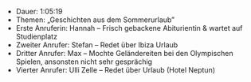 - Dauer: 1:05:19  
- Themen: „Geschichten aus dem Sommerurlaub”   
- Erste Anruferin: Hannah – Frisch gebackene Abiturientin & wartet auf Studienplatz  
- Zweiter Anrufer: Stefan – Redet über Ibiza Urlaub  
- Dritter Anrufer: Max – Mochte Geländereiten bei den Olympischen Spielen, ansonsten nicht sehr gesprächig  
- Vierter Anrufer: Ulli Zelle – Redet über Urlaub (Hotel Neptun)  
